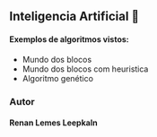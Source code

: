 ## Inteligencia Artificial 👾
#### Exemplos de algoritmos vistos:

* Mundo dos blocos
* Mundo dos blocos com heuristica
* Algoritmo genético


### Autor
#### Renan Lemes Leepkaln
